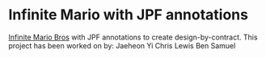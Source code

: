 Infinite Mario with JPF annotations
======================
[Infinite Mario Bros](http://www.mojang.com/notch/mario/) with JPF annotations
to create design-by-contract.
This project has been worked on by:
Jaeheon Yi
Chris Lewis
Ben Samuel
